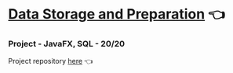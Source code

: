 # [Data Storage and Preparation](https://www.fit.vut.cz/study/course/13576/.en) :point_left:

### Project - JavaFX, SQL - 20/20
Project repository [here](https://github.com/harmim/vut-upa-project) :point_left: